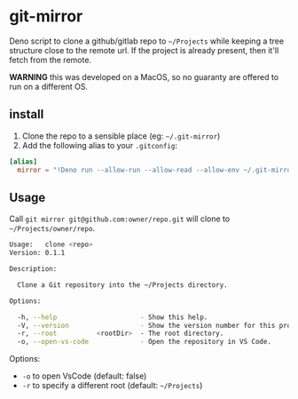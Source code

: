 # git-mirror

Deno script to clone a github/gitlab repo to `~/Projects` while keeping a tree structure close to the remote url. If the project is already present, then it'll fetch from the remote.

__WARNING__ this was developed on a MacOS, so no guaranty are offered to run on a different OS.

## install

1. Clone the repo to a sensible place (eg: `~/.git-mirror`)
2. Add the following alias to your `.gitconfig`:

```toml
[alias]
  mirror = "!Deno run --allow-run --allow-read --allow-env ~/.git-mirror/main.ts"
```

## Usage

Call `git mirror git@github.com:owner/repo.git` will clone to `~/Projects/owner/repo`.

```sh
Usage:   clone <repo>
Version: 0.1.1       

Description:

  Clone a Git repository into the ~/Projects directory.

Options:

  -h, --help                     - Show this help.                                                               
  -V, --version                  - Show the version number for this program.                                     
  -r, --root          <rootDir>  - The root directory.                        (Default: "/Users/<user>/Projects")
  -o, --open-vs-code             - Open the repository in VS Code.            (Default: false)                   
```

Options:

* `-o` to open VsCode (default: false)
* `-r` to specify a different root (default: `~/Projects`)
